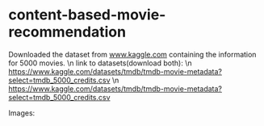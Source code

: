 # content-based-movie-recommendation
Downloaded the dataset from www.kaggle.com containing the information for 5000 movies.  \n
link to datasets(download both): \n
https://www.kaggle.com/datasets/tmdb/tmdb-movie-metadata?select=tmdb_5000_credits.csv \n
https://www.kaggle.com/datasets/tmdb/tmdb-movie-metadata?select=tmdb_5000_credits.csv


Images:
